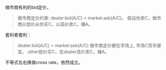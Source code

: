做市商有利的bid定价，
>做市商定价约束: dealer:bid(A/C) < market:ask(A/C)。
假设你卖C，做市商以低价从你买C，以高价卖C，赚A。

套利者套利：
> dealer:bid(A/C) > market:ask(A/C)
> 做市商定价都在市场上,
> 市场C货币便宜。
> other低价买C，在dealer高价卖C，赚A。

不等式左右换做cross rate，依然成立。